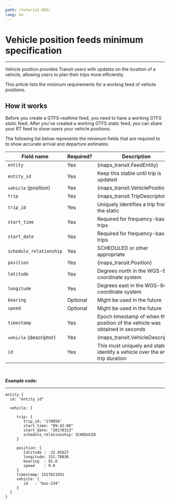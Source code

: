 ```yaml
---
path: /tutorial-003/
lang: en
---
```

# Vehicle position feeds minimum specification

<hr>

Vehicle position provides Transit users with updates on the location of a vehicle, allowing users to plan their trips more efficiently. 

This article lists the minimum requirements for a working feed of vehicle positions.

## How it works

Before you create a GTFS-realtime feed, you need to have a working GTFS static feed. After you’ve created a working GTFS static feed, you can share your 
RT feed to show users your vehicle positions. 

The following list below represents the minimum fields that are required to to show accurate arrival and departure estimates:


| Field name            | Required? | Description                                                                    |
|-----------------------|-----------|--------------------------------------------------------------------------------|
| ```entity```                | Yes       | (maps_transit.FeedEntity)                                                      |
| ```entity_id```             | Yes       | Keep this stable until trip is updated                                         |
| ```vehicle``` (position)    | Yes       | (maps_transit.VehiclePosition)                                                 |
| ```trip```                  | Yes       | (maps_transit.TripDescriptor)                                                  |
| ```trip_id```               | Yes       | Uniquely identifies a trip from the static                                     |
| ```start_time```            | Yes       | Required for frequency-based trips                                             |
| ```start_date```            | Yes       | Required for frequency-based trips                                             |
| ```schedule_relationship``` | Yes       | SCHEDULED or other appropriate                                                 |
| ```position```              | Yes       | (maps_transit.Position)                                                        |
| ```latitude```              | Yes       | Degrees north in the WGS-84 coordinate system                                  |
| ```longitude```             | Yes       | Degrees east in the WGS-84 coordinate system                                   |
| ```bearing```               | Optional  | Might be used in the future                                                    |
| ```speed```                 | Optional  | Might be used in the future                                                    |
| ```timestamp```             | Yes       | Epoch timestamp of when the position of the vehicle was obtained in seconds    |
| ```vehicle``` (descriptor)  | Yes       | (maps_transit.VehicleDescriptor)                                               |
| ```id```                    | Yes       | This must uniquely and stably identify a vehicle over the entire trip duration |

<br>

__Example code:__

<hr>

````
entity {   
  id: "entity_id"        

  vehicle: {     
   
     trip: {       
        trip_id: "270856"
        start_time: "09:42:00"        
        start_date: "20170313"
        schedule_relationship: SCHEDULED  
     }

     position: {   
        latitude : -32.92627
        longitude: 151.78036
        bearing  : 91.0   
        speed    : 9.8     
     }
     timestamp: 1527621931  
     vehicle: {    
        id   : "bus-234"  
     }
  }
}
````